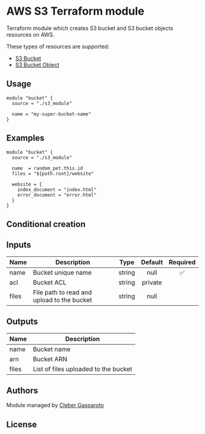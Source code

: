 # AWS S3 Terraform module

Terraform module which creates S3 bucket and S3 bucket objects resources on AWS.

These types of resources are supported:

* [S3 Bucket](https://registry.terraform.io/providers/hashicorp/aws/latest/docs/resources/s3_bucket)
* [S3 Bucket Object](https://registry.terraform.io/providers/hashicorp/aws/latest/docs/resources/s3_bucket_object)

## Usage

```hcl
module "bucket" {
  source = "./s3_module"

  name = "my-super-bucket-name"
}
```

## Examples

```hcl
module "bucket" {
  source = "./s3_module"

  name  = random_pet.this.id
  files = "${path.root}/website"

  website = {
    index_document = "index.html"
    error_document = "error.html"
  }
}
```

## Conditional creation




## Inputs

| Name | Description | Type | Default | Required |
|------|-------------|:----:|:-----:|:-----:|
|name|Bucket unique name|string|null| ✅ |
|acl|Bucket ACL|string|private|  |
|files|File path to read and upload to the bucket|string|null|  |

## Outputs

| Name | Description |
|------|-------------|
|name|Bucket name|
|arn|Bucket ARN|
|files|List of files uploaded to the bucket|



## Authors

Module managed by [Cleber Gasparoto](https://github.com/chgasparoto)

## License
